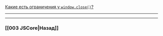 [Какие есть ограничения у `window.close()`?](https://youtu.be/hL5yFo9Pms4?t=149)



___

___

### [[003 JSCore|Назад]]